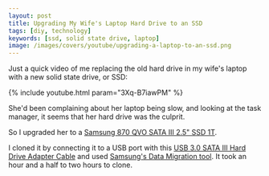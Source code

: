 ```yaml
---
layout: post
title: Upgrading My Wife's Laptop Hard Drive to an SSD
tags: [diy, technology]
keywords: [ssd, solid state drive, laptop]
image: /images/covers/youtube/upgrading-a-laptop-to-an-ssd.png
---
```


Just a quick video of me replacing the old hard drive in my wife's laptop with a new solid state drive, or SSD:

{% include youtube.html param="3Xq-B7iawPM" %}

She'd been complaining about her laptop being slow, and looking at the task manager, it seems that her hard drive was the culprit.

So I upgraded her to a [Samsung 870 QVO SATA III 2.5" SSD 1T](https://www.amazon.com/gp/product/B089C73T72/?tag=hendrixjoseph-20).

I cloned it by connecting it to a USB port with this [USB 3.0 SATA III Hard Drive Adapter Cable](https://www.amazon.com/gp/product/B07S9CKV7X/?tag=hendrixjoseph-20) and used [Samsung's Data Migration tool](https://www.samsung.com/semiconductor/minisite/ssd/download/tools/#ge_semi_anchor_stand2). It took an hour and a half to two hours to clone.